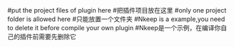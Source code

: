 #put the project files of plugin here
#把插件项目放在这里
#only one project folder is allowed here
#只能放置一个文件夹
#Nkeep is a example,you need to delete it before compile your own plugin
#Nkeep是一个示例，在编译你自己的插件前需要先删除它